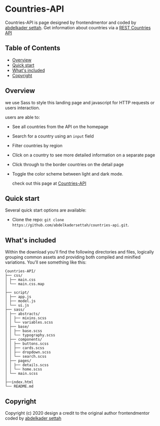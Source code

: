 # Countries-API

Countries-API is page designed by frontendmentor and coded by [abdelkader settah](https://github.com/abdelkadersettah). Get information about countries via a [REST Countries API](https://restcountries.com/)

## Table of Contents

- [Overview](#Overview)
- [Quick start](#Quick-start)
- [What's included](#What's-included)
- [Copyright](#Copyright)

## Overview

we use Sass to style this landing page and javascript for HTTP requests or users interaction.

users are able to:

- See all countries from the API on the homepage
- Search for a country using an `input` field
- Filter countries by region
- Click on a country to see more detailed information on a separate page
- Click through to the border countries on the detail page
- Toggle the color scheme between light and dark mode.

  check out this page at [Countries-API](https://abdelkadersettah.github.io/countries-api/)

## Quick start

Several quick start options are available:

- Clone the repo: `git clone https://github.com/abdelkadersettah/countries-api.git`.

## What's included

Within the download you'll find the following directories and files, logically grouping common assets and providing both compiled and minified variations. You'll see something like this:

```text
Countries-API/
├── css/
│ ├── main.css
│ └── main.css.map
│
├── script/
│ ├── app.js
│ ├── model.js
│ └── ui.js
├── sass/
│ ├── abstracts/
│ │ ├── mixins.scss
│ │ └── variables.scss
│ ├── base/
│ │ ├── base.scss
│ │ └── typography.scss
│ ├── components/
│ │ ├── buttons.scss
│ │ ├── cards.scss
│ │ ├── dropdown.scss
│ │ └── search.scss
│ ├── pages/
│ │ ├── details.scss
│ │ └── home.scss
│ └── main.scss
│
├──index.html
└── README.md
```

## Copyright

Copyright (c) 2020 design a credit to the original author frontendmentor coded by [abdelkader settah](https://github.com/abdelkadersettah)
